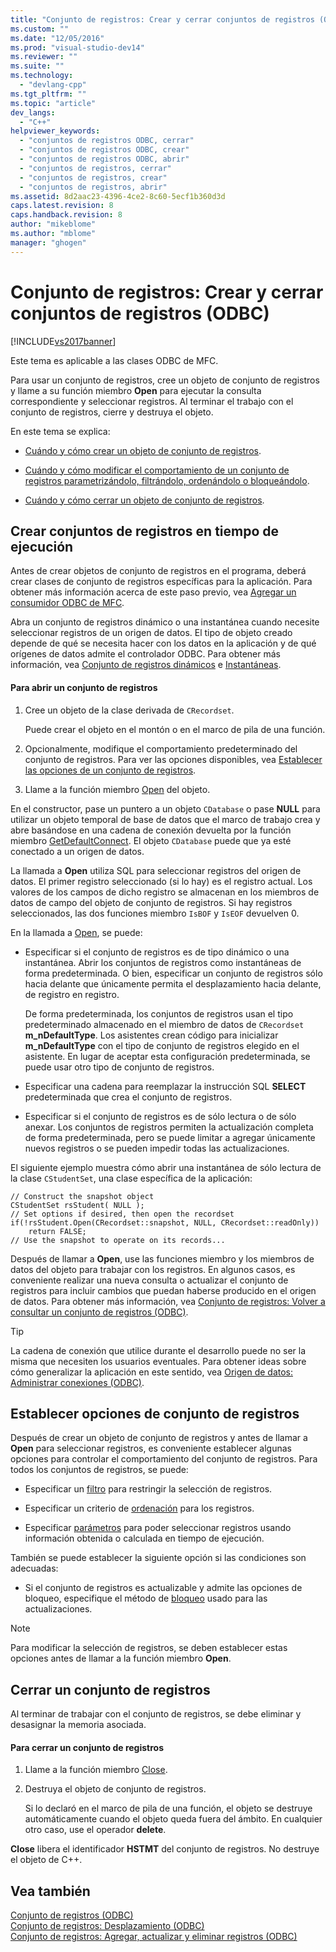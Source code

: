```yaml
---
title: "Conjunto de registros: Crear y cerrar conjuntos de registros (ODBC) | Microsoft Docs"
ms.custom: ""
ms.date: "12/05/2016"
ms.prod: "visual-studio-dev14"
ms.reviewer: ""
ms.suite: ""
ms.technology: 
  - "devlang-cpp"
ms.tgt_pltfrm: ""
ms.topic: "article"
dev_langs: 
  - "C++"
helpviewer_keywords: 
  - "conjuntos de registros ODBC, cerrar"
  - "conjuntos de registros ODBC, crear"
  - "conjuntos de registros ODBC, abrir"
  - "conjuntos de registros, cerrar"
  - "conjuntos de registros, crear"
  - "conjuntos de registros, abrir"
ms.assetid: 8d2aac23-4396-4ce2-8c60-5ecf1b360d3d
caps.latest.revision: 8
caps.handback.revision: 8
author: "mikeblome"
ms.author: "mblome"
manager: "ghogen"
---
```

# Conjunto de registros: Crear y cerrar conjuntos de registros (ODBC)
[!INCLUDE[vs2017banner](../../assembler/inline/includes/vs2017banner.md)]

Este tema es aplicable a las clases ODBC de MFC.  
  
 Para usar un conjunto de registros, cree un objeto de conjunto de registros y llame a su función miembro **Open** para ejecutar la consulta correspondiente y seleccionar registros.  Al terminar el trabajo con el conjunto de registros, cierre y destruya el objeto.  
  
 En este tema se explica:  
  
-   [Cuándo y cómo crear un objeto de conjunto de registros](#_core_creating_recordsets_at_run_time).  
  
-   [Cuándo y cómo modificar el comportamiento de un conjunto de registros parametrizándolo, filtrándolo, ordenándolo o bloqueándolo](#_core_setting_recordset_options).  
  
-   [Cuándo y cómo cerrar un objeto de conjunto de registros](#_core_closing_a_recordset).  
  
##  <a name="_core_creating_recordsets_at_run_time"></a> Crear conjuntos de registros en tiempo de ejecución  
 Antes de crear objetos de conjunto de registros en el programa, deberá crear clases de conjunto de registros específicas para la aplicación.  Para obtener más información acerca de este paso previo, vea [Agregar un consumidor ODBC de MFC](../../mfc/reference/adding-an-mfc-odbc-consumer.md).  
  
 Abra un conjunto de registros dinámico o una instantánea cuando necesite seleccionar registros de un origen de datos.  El tipo de objeto creado depende de qué se necesita hacer con los datos en la aplicación y de qué orígenes de datos admite el controlador ODBC.  Para obtener más información, vea [Conjunto de registros dinámicos](../../data/odbc/dynaset.md) e [Instantáneas](../../data/odbc/snapshot.md).  
  
#### Para abrir un conjunto de registros  
  
1.  Cree un objeto de la clase derivada de `CRecordset`.  
  
     Puede crear el objeto en el montón o en el marco de pila de una función.  
  
2.  Opcionalmente, modifique el comportamiento predeterminado del conjunto de registros.  Para ver las opciones disponibles, vea [Establecer las opciones de un conjunto de registros](#_core_setting_recordset_options).  
  
3.  Llame a la función miembro [Open](../Topic/CRecordset::Open.md) del objeto.  
  
 En el constructor, pase un puntero a un objeto `CDatabase` o pase **NULL** para utilizar un objeto temporal de base de datos que el marco de trabajo crea y abre basándose en una cadena de conexión devuelta por la función miembro [GetDefaultConnect](../Topic/CRecordset::GetDefaultConnect.md).  El objeto `CDatabase` puede que ya esté conectado a un origen de datos.  
  
 La llamada a **Open** utiliza SQL para seleccionar registros del origen de datos.  El primer registro seleccionado \(si lo hay\) es el registro actual.  Los valores de los campos de dicho registro se almacenan en los miembros de datos de campo del objeto de conjunto de registros.  Si hay registros seleccionados, las dos funciones miembro `IsBOF` y `IsEOF` devuelven 0.  
  
 En la llamada a [Open](../Topic/CRecordset::Open.md), se puede:  
  
-   Especificar si el conjunto de registros es de tipo dinámico o una instantánea.  Abrir los conjuntos de registros como instantáneas de forma predeterminada.  O bien, especificar un conjunto de registros sólo hacia delante que únicamente permita el desplazamiento hacia delante, de registro en registro.  
  
     De forma predeterminada, los conjuntos de registros usan el tipo predeterminado almacenado en el miembro de datos de `CRecordset` **m\_nDefaultType**.  Los asistentes crean código para inicializar **m\_nDefaultType** con el tipo de conjunto de registros elegido en el asistente.  En lugar de aceptar esta configuración predeterminada, se puede usar otro tipo de conjunto de registros.  
  
-   Especificar una cadena para reemplazar la instrucción SQL **SELECT** predeterminada que crea el conjunto de registros.  
  
-   Especificar si el conjunto de registros es de sólo lectura o de sólo anexar.  Los conjuntos de registros permiten la actualización completa de forma predeterminada, pero se puede limitar a agregar únicamente nuevos registros o se pueden impedir todas las actualizaciones.  
  
 El siguiente ejemplo muestra cómo abrir una instantánea de sólo lectura de la clase `CStudentSet`, una clase específica de la aplicación:  
  
```  
// Construct the snapshot object  
CStudentSet rsStudent( NULL );  
// Set options if desired, then open the recordset  
if(!rsStudent.Open(CRecordset::snapshot, NULL, CRecordset::readOnly))  
    return FALSE;  
// Use the snapshot to operate on its records...  
```  
  
 Después de llamar a **Open**, use las funciones miembro y los miembros de datos del objeto para trabajar con los registros.  En algunos casos, es conveniente realizar una nueva consulta o actualizar el conjunto de registros para incluir cambios que puedan haberse producido en el origen de datos.  Para obtener más información, vea [Conjunto de registros: Volver a consultar un conjunto de registros \(ODBC\)](../../data/odbc/recordset-requerying-a-recordset-odbc.md).  
  
> [!TIP]
>  La cadena de conexión que utilice durante el desarrollo puede no ser la misma que necesiten los usuarios eventuales.  Para obtener ideas sobre cómo generalizar la aplicación en este sentido, vea [Origen de datos: Administrar conexiones \(ODBC\)](../../data/odbc/data-source-managing-connections-odbc.md).  
  
##  <a name="_core_setting_recordset_options"></a> Establecer opciones de conjunto de registros  
 Después de crear un objeto de conjunto de registros y antes de llamar a **Open** para seleccionar registros, es conveniente establecer algunas opciones para controlar el comportamiento del conjunto de registros.  Para todos los conjuntos de registros, se puede:  
  
-   Especificar un [filtro](../../data/odbc/recordset-filtering-records-odbc.md) para restringir la selección de registros.  
  
-   Especificar un criterio de [ordenación](../../data/odbc/recordset-sorting-records-odbc.md) para los registros.  
  
-   Especificar [parámetros](../../data/odbc/recordset-parameterizing-a-recordset-odbc.md) para poder seleccionar registros usando información obtenida o calculada en tiempo de ejecución.  
  
 También se puede establecer la siguiente opción si las condiciones son adecuadas:  
  
-   Si el conjunto de registros es actualizable y admite las opciones de bloqueo, especifique el método de [bloqueo](../../data/odbc/recordset-locking-records-odbc.md) usado para las actualizaciones.  
  
> [!NOTE]
>  Para modificar la selección de registros, se deben establecer estas opciones antes de llamar a la función miembro **Open**.  
  
##  <a name="_core_closing_a_recordset"></a> Cerrar un conjunto de registros  
 Al terminar de trabajar con el conjunto de registros, se debe eliminar y desasignar la memoria asociada.  
  
#### Para cerrar un conjunto de registros  
  
1.  Llame a la función miembro [Close](../Topic/CRecordset::Close.md).  
  
2.  Destruya el objeto de conjunto de registros.  
  
     Si lo declaró en el marco de pila de una función, el objeto se destruye automáticamente cuando el objeto queda fuera del ámbito.  En cualquier otro caso, use el operador **delete**.  
  
 **Close** libera el identificador **HSTMT** del conjunto de registros.  No destruye el objeto de C\+\+.  
  
## Vea también  
 [Conjunto de registros \(ODBC\)](../../data/odbc/recordset-odbc.md)   
 [Conjunto de registros: Desplazamiento \(ODBC\)](../../data/odbc/recordset-scrolling-odbc.md)   
 [Conjunto de registros: Agregar, actualizar y eliminar registros \(ODBC\)](../../data/odbc/recordset-adding-updating-and-deleting-records-odbc.md)
